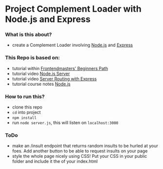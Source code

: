 # Project Complement Loader with Node.js and Express

### What is this about?

- create a Complement Loader involving [Node.js](https://nodejs.org/en/) and [Express](https://expressjs.com/de/)

### This Repo is based on:

- tutorial within [Frontendmasters' Beginners Path](https://frontendmasters.com/learn/beginner/)
- tutorial video [Node.js Server](https://frontendmasters.com/courses/web-development-v2/node-js-server/)
- tutorial video [Server Routing with Express](https://frontendmasters.com/courses/web-development-v2/server-routing-with-express/)
- tutorial course notes [Node.js](https://btholt.github.io/intro-to-web-dev-v2/node)

### How to run this?

- clone this repo
- `cd` into project
- `npm install`
- run `node server.js`, this will listen on `localhost:3000`

### ToDo

- make an /insult endpoint that returns random insults to be hurled at your foes. Add another button to be able to request insults on your page
- style the whole page nicely using CSS! Put your CSS in your public folder and include it the <head></head> of your index.html
